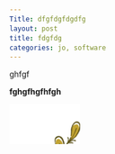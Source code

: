 ```yaml
---
Title: dfgfdgfdgdfg
layout: post
title: fdgfdg
categories: jo, software
---
```

ghfgf

**fghgfhgfhfgh**



![](/assets/postimgs/screenshot-2024-09-07-194523.png "gdfgfd")
